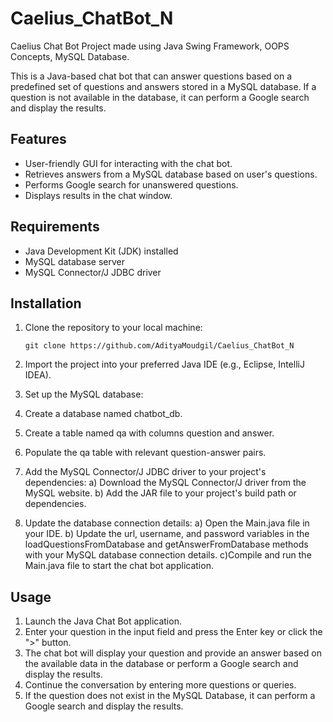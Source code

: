 # Caelius_ChatBot_N
Caelius Chat Bot Project made using Java Swing Framework, OOPS Concepts, MySQL Database.

This is a Java-based chat bot that can answer questions based on a predefined set of questions and answers stored in a MySQL database. If a question is not available in the database, it can perform a Google search and display the results.

## Features

- User-friendly GUI for interacting with the chat bot.
- Retrieves answers from a MySQL database based on user's questions.
- Performs Google search for unanswered questions.
- Displays results in the chat window.

## Requirements

- Java Development Kit (JDK) installed
- MySQL database server
- MySQL Connector/J JDBC driver

## Installation

1. Clone the repository to your local machine:

   ```shell
   git clone https://github.com/AdityaMoudgil/Caelius_ChatBot_N
   
2. Import the project into your preferred Java IDE (e.g., Eclipse, IntelliJ IDEA).
3. Set up the MySQL database:
4. Create a database named chatbot_db.
5. Create a table named qa with columns question and answer.
6. Populate the qa table with relevant question-answer pairs.
7. Add the MySQL Connector/J JDBC driver to your project's dependencies:
   a) Download the MySQL Connector/J driver from the MySQL website.
   b) Add the JAR file to your project's build path or dependencies.
8. Update the database connection details:
   a) Open the Main.java file in your IDE. 
   b) Update the url, username, and password variables in the loadQuestionsFromDatabase and getAnswerFromDatabase methods with your MySQL database connection details.
   c)Compile and run the Main.java file to start the chat bot application.
## Usage

1. Launch the Java Chat Bot application.
2. Enter your question in the input field and press the Enter key or click the ">" button.
3. The chat bot will display your question and provide an answer based on the available data in the database or perform a Google search and display the results.
4. Continue the conversation by entering more questions or queries.
5. If the question does not exist in the MySQL Database, it can perform a Google search and display the results.
